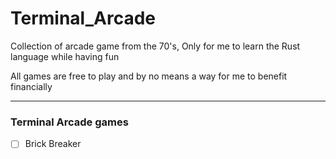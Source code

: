 # Terminal_Arcade

Collection of arcade game from the 70's, Only for me to learn the Rust language while having fun

All games are free to play and by no means a way for me to benefit financially 

---

### Terminal Arcade games

- [ ] Brick Breaker
